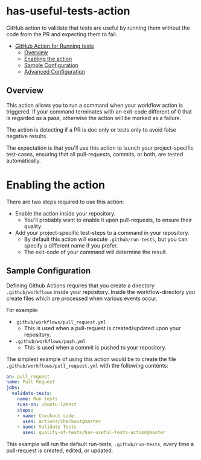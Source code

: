 # has-useful-tests-action

GitHub action to validate that tests are useful by running them without the code from the PR and expecting them to fail.

* [GitHub Action for Running tests](#github-action-for-running-tests)
  * [Overview](#overview)
  * [Enabling the action](#enabling-the-action)
  * [Sample Configuration](#sample-configuration)
  * [Advanced Configuration](#advanced-configuration)

## Overview

This action allows you to run a command when your workflow action is triggered.  If your command terminates with an exit-code different of 0 that is regarded as a pass, otherwise the action will be marked as a failure.

The action is detecting if a PR is doc only or tests only to avoid false negative results.

The expectation is that you'll use this action to launch your project-specific test-cases, ensuring that all pull-requests, commits, or both, are tested automatically.

# Enabling the action

There are two steps required to use this action:

* Enable the action inside your repository.
  * You'll probably want to enable it upon pull-requests, to ensure their quality.
* Add your project-specific test-steps to a command in your repository.
  * By default this action will execute `.github/run-tests`, but you can specify a different name if you prefer.
  * The exit-code of your command will determine the result.

## Sample Configuration

Defining Github Actions requires that you create a directory `.github/workflows` inside your repository.  Inside the workflow-directory you create files which are processed when various events occur.

For example:

* .`github/workflows/pull_request.yml`
  * This is used when a pull-request is created/updated upon your repository.
* `.github/workflows/push.yml`
  * This is used when a commit is pushed to your repository.

The simplest example of using this action would be to create the file `.github/workflows/pull_request.yml` with the following contents:

```yml
on: pull_request
name: Pull Request
jobs:
  validate-tests:
    name: Run tests
    runs-on: ubuntu-latest
    steps:
    - name: Checkout code
      uses: actions/checkout@master
    - name: Validate Tests
      uses: quality-of-tests/has-useful-tests-action@master
```

This example will run the default run-tests, `.github/run-tests`, every time a pull-request is created, edited, or updated.
